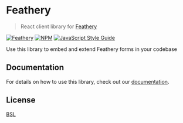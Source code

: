 # Feathery

> React client library for [Feathery](https://feathery.io)

[![Feathery](https://circleci.com/gh/feathery-org/feathery-react.svg?style=svg)](https://feathery.io) [![NPM](https://img.shields.io/npm/v/feathery-react.svg)](https://www.npmjs.com/package/feathery-react) [![JavaScript Style Guide](https://img.shields.io/badge/code_style-standard-brightgreen.svg)](https://standardjs.com)

Use this library to embed and extend Feathery forms in your codebase

## Documentation
For details on how to use this library, check out our [documentation](https://feathery.io/docs/react/react-overview).

## License
[BSL](https://github.com/feathery-org/feathery-react/blob/master/LICENSE)
